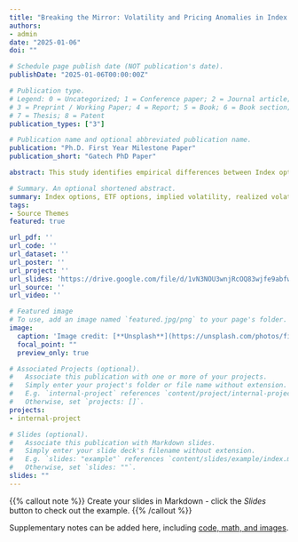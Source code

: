 ```yaml
---
title: "Breaking the Mirror: Volatility and Pricing Anomalies in Index and ETF Options"
authors:
- admin
date: "2025-01-06"
doi: ""

# Schedule page publish date (NOT publication's date).
publishDate: "2025-01-06T00:00:00Z"

# Publication type.
# Legend: 0 = Uncategorized; 1 = Conference paper; 2 = Journal article;
# 3 = Preprint / Working Paper; 4 = Report; 5 = Book; 6 = Book section;
# 7 = Thesis; 8 = Patent
publication_types: ["3"]

# Publication name and optional abbreviated publication name.
publication: "Ph.D. First Year Milestone Paper"
publication_short: "Gatech PhD Paper"

abstract: This study identifies empirical differences between Index options (European-style) and ETF options (American-style) matched on maturities and strike prices. Despite ETFs closely tracking the Index, two major anomalies arise: (1) Index options enter uninterrupted in-the-money (ITM) status later than their ETF counterparts, and (2) Index options exhibit significantly lower implied volatility — both contradict traditional theory. The delayed ITM status is explained by the higher intraday realized volatility of the Index; however, this conflicts with the lower implied volatility, which is partly driven by differences in liquidity and speculative trading. This volatility gap signals potential mispricing, with Index options underpriced and ETF options overpriced. These mispricing and the divergence between realized and implied volatilities offer profitable opportunities for a market-neutral volatility-spread trading strategy.

# Summary. An optional shortened abstract.
summary: Index options, ETF options, implied volatility, realized volatility, in-the-money (ITM), liquidity, mispricing
tags:
- Source Themes
featured: true

url_pdf: ''
url_code: ''
url_dataset: ''
url_poster: ''
url_project: ''
url_slides: 'https://drive.google.com/file/d/1vN3NOU3wnjRcOQ83wjfe9abfw8z2nXoY/view?usp=drive_link'
url_source: ''
url_video: ''

# Featured image
# To use, add an image named `featured.jpg/png` to your page's folder. 
image:
  caption: 'Image credit: [**Unsplash**](https://unsplash.com/photos/fiXLQXAhCfk)'
  focal_point: ""
  preview_only: true

# Associated Projects (optional).
#   Associate this publication with one or more of your projects.
#   Simply enter your project's folder or file name without extension.
#   E.g. `internal-project` references `content/project/internal-project/index.md`.
#   Otherwise, set `projects: []`.
projects:
- internal-project

# Slides (optional).
#   Associate this publication with Markdown slides.
#   Simply enter your slide deck's filename without extension.
#   E.g. `slides: "example"` references `content/slides/example/index.md`.
#   Otherwise, set `slides: ""`.
slides: ""
---
```


{{% callout note %}}
Create your slides in Markdown - click the *Slides* button to check out the example.
{{% /callout %}}

Supplementary notes can be added here, including [code, math, and images](https://wowchemy.com/docs/writing-markdown-latex/).

